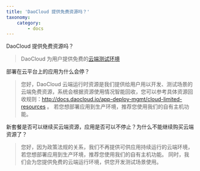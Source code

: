 ```yaml
---
title: 'DaoCloud 提供免费资源吗？'
taxonomy:
    category:
        - docs
---
```


DaoCloud 提供免费资源吗？

> DaoCloud 为用户提供免费的[云端测试环境](http://docs.daocloud.io/app-deploy-mgmt/cloud-limited-resources)

部署在云平台上的应用为什么会停？

> 您好，DaoCloud 云端运行时资源是我们提供给用户用以开发、测试场景的云端免费资源，系统会根据资源使用情况智能回收，您可以参考具体资源回收规则：http://docs.daocloud.io/app-deploy-mgmt/cloud-limited-resources 。 若您想部署应用到生产环境，推荐您使用我们的自有主机功能。

新套餐是否可以继续买云端资源，应用是否可以不停止？为什么不能继续购买云端资源了？

> 您好，因为政策法规的关系，我们不再提供可供应用持续运行的云端环境，若您想部署应用到生产环境，推荐您使用我们的自有主机功能。
同时，我们会为您提供免费的云端运行环境，供您开发测试场景使用。